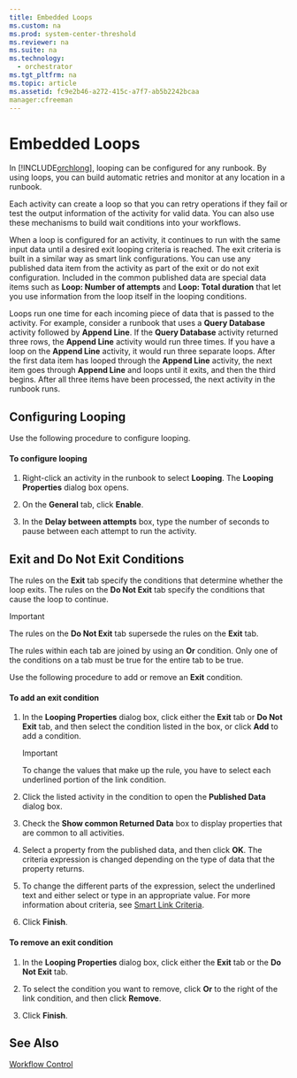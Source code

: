 ```yaml
---
title: Embedded Loops
ms.custom: na
ms.prod: system-center-threshold
ms.reviewer: na
ms.suite: na
ms.technology: 
  - orchestrator
ms.tgt_pltfrm: na
ms.topic: article
ms.assetid: fc9e2b46-a272-415c-a7f7-ab5b2242bcaa
manager:cfreeman
---
```

# Embedded Loops
In [!INCLUDE[orchlong](../../orch/deploy//orchlong_md.md)], looping can be configured for any runbook. By using loops, you can build automatic retries and monitor at any location in a runbook.  
  
Each activity can create a loop so that you can retry operations if they fail or test the output information of the activity for valid data. You can also use these mechanisms to build wait conditions into your workflows.  
  
When a loop is configured for an activity, it continues to run with the same input data until a desired exit looping criteria is reached. The exit criteria is built in a similar way as smart link configurations. You can use any published data item from the activity as part of the exit or do not exit configuration. Included in the common published data are special data items such as **Loop: Number of attempts** and **Loop: Total duration** that let you use information from the loop itself in the looping conditions.  
  
Loops run one time for each incoming piece of data that is passed to the activity. For example, consider a runbook that uses a **Query Database** activity followed by **Append Line**. If the **Query Database** activity returned three rows, the **Append Line** activity would run three times. If you have a loop on the **Append Line** activity, it would run three separate loops. After the first data item has looped through the **Append Line** activity, the next item goes through **Append Line** and loops until it exits, and then the third begins. After all three items have been processed, the next activity in the runbook runs.  
  
## Configuring Looping  
Use the following procedure to configure looping.  
  
#### To configure looping  
  
1.  Right\-click an activity in the runbook to select **Looping**. The **Looping Properties** dialog box opens.  
  
2.  On the **General** tab, click **Enable**.  
  
3.  In the **Delay between attempts** box, type the number of seconds to pause between each attempt to run the activity.  
  
## Exit and Do Not Exit Conditions  
The rules on the **Exit** tab specify the conditions that determine whether the loop exits. The rules on the **Do Not Exit** tab specify the conditions that cause the loop to continue.  
  
> [!IMPORTANT]  
> The rules on the **Do Not Exit** tab supersede the rules on the **Exit** tab.  
  
The rules within each tab are joined by using an **Or** condition. Only one of the conditions on a tab must be true for the entire tab to be true.  
  
Use the following procedure to add or remove an **Exit** condition.  
  
#### To add an exit condition  
  
1.  In the **Looping Properties** dialog box, click either the **Exit** tab or **Do Not Exit** tab, and then select the condition listed in the box, or click **Add** to add a condition.  
  
    > [!IMPORTANT]  
    > To change the values that make up the rule, you have to select each underlined portion of the link condition.  
  
2.  Click the listed activity in the condition to open the **Published Data** dialog box.  
  
3.  Check the **Show common Returned Data** box to display properties that are common to all activities.  
  
4.  Select a property from the published data, and then click **OK**. The criteria expression is changed depending on the type of data that the property returns.  
  
5.  To change the different parts of the expression, select the underlined text and either select or type in an appropriate value. For more information about criteria, see [Smart Link Criteria](assetId:///4a5cf9c2-d19a-4fd4-af5a-be420b5fecb7).  
  
6.  Click **Finish**.  
  
#### To remove an exit condition  
  
1.  In the **Looping Properties** dialog box, click either the **Exit** tab or the **Do Not Exit** tab.  
  
2.  To select the condition you want to remove, click **Or** to the right of the link condition, and then click **Remove**.  
  
3.  Click **Finish**.  
  
## See Also  
[Workflow Control](../../orch/manage/Workflow-Control.md)  
  
